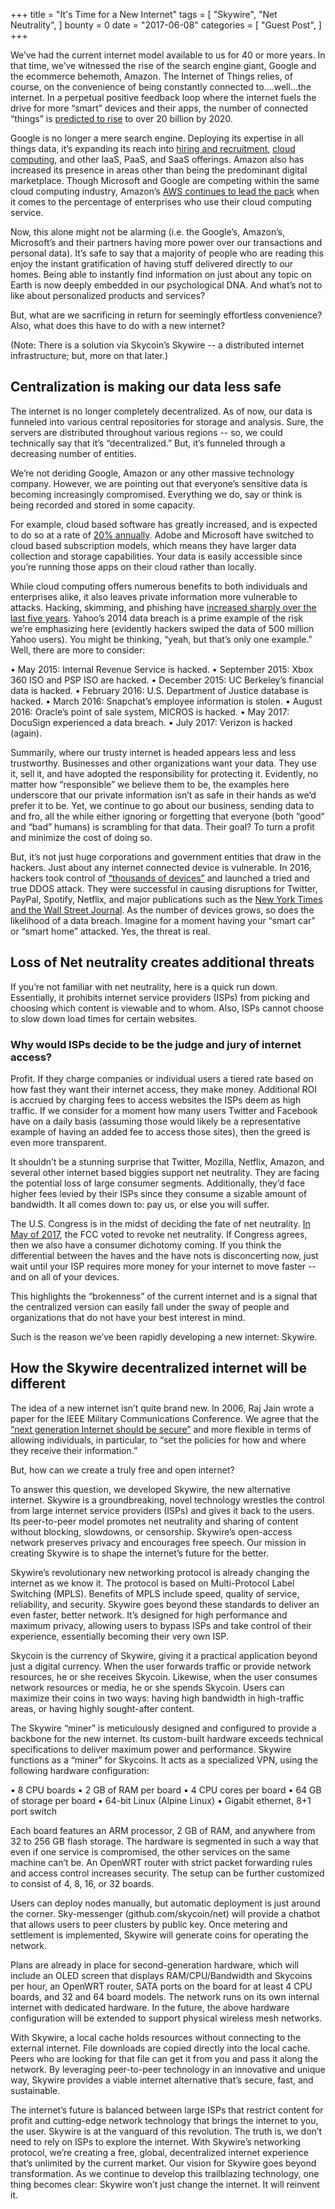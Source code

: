 +++
title = "It's Time for a New Internet"
tags = [
    "Skywire",
    "Net Neutrality",
]
bounty = 0
date = "2017-06-08"
categories = [
    "Guest Post",
]
+++

We’ve had the current internet model available to us for 40 or more years. In that time, we’ve witnessed the rise of the search engine giant, Google and the ecommerce behemoth, Amazon. The Internet of Things relies, of course, on the convenience of being constantly connected to….well...the internet. In a perpetual positive feedback loop where the internet fuels the drive for more “smart” devices and their apps, the number of connected “things” is [predicted to rise](https://www.gartner.com/newsroom/id/3598917) to over 20 billion by 2020. 

Google is no longer a mere search engine. Deploying its expertise in all things data, it’s expanding its reach into [hiring and recruitment](https://hire.withgoogle.com/sign-in?next=%2F), [cloud computing](https://cloud.google.com/), and other IaaS, PaaS, and SaaS offerings. Amazon also has increased its presence in areas other than being the predominant digital marketplace. Though Microsoft and Google are competing within the same cloud computing industry, Amazon’s [AWS continues to lead the pack](https://www.rightscale.com/blog/cloud-industry-insights/cloud-computing-trends-2017-state-cloud-survey) when it comes to the percentage of enterprises who use their cloud computing service. 

Now, this alone might not be alarming (i.e. the Google’s, Amazon’s, Microsoft’s and their partners having more power over our transactions and personal data). It’s safe to say that a majority of people who are reading this enjoy the instant gratification of having stuff delivered directly to our homes. Being able to instantly find information on just about any topic on Earth is now deeply embedded in our psychological DNA. And what’s not to like about personalized products and services?

But, what are we sacrificing in return for seemingly effortless convenience? Also, what does this have to do with a new internet?  

(Note: There is a solution via Skycoin’s Skywire -- a distributed internet infrastructure; but, more on that later.)

## Centralization is making our data less safe

The internet is no longer completely decentralized. As of now, our data is funneled into various central repositories for storage and analysis. Sure, the servers are distributed throughout various regions -- so, we could technically say that it’s “decentralized.” But, it’s funneled through a decreasing number of entities. 

We’re not deriding Google, Amazon or any other massive technology company. However, we are pointing out that everyone’s sensitive data is becoming increasingly compromised. Everything we do, say or think is being recorded and stored in some capacity. 

For example, cloud based software has greatly increased, and is expected to do so at a rate of [20% annually](https://www.mckinsey.com/business-functions/digital-mckinsey/our-insights/from-box-to-cloud). Adobe and Microsoft have switched to cloud based subscription models, which means they have larger data collection and storage capabilities. Your data is easily accessible since you’re running those apps on their cloud rather than locally. 

While cloud computing offers numerous benefits to both individuals and enterprises alike, it also leaves private information more vulnerable to attacks. Hacking, skimming, and phishing have [increased sharply over the last five years](https://www.idtheftcenter.org/2016databreaches.html). Yahoo’s 2014 data breach is a prime example of the risk we’re emphasizing here (evidently hackers swiped the data of 500 million Yahoo users). You might be thinking, “yeah, but that’s only one example.” Well, there are more to consider:

•	May 2015: Internal Revenue Service is hacked.
•	September 2015: Xbox 360 ISO and PSP ISO are hacked.
•	December 2015: UC Berkeley’s financial data is hacked.
•	February 2016: U.S. Department of Justice database is hacked.
•	March 2016: Snapchat’s employee information is stolen.
•	August 2016: Oracle’s point of sale system, MICROS is hacked.
•	May 2017: DocuSign experienced a data breach.
•	July 2017: Verizon is hacked (again).

Summarily, where our trusty internet is headed appears less and less trustworthy. Businesses and other organizations want your data. They use it, sell it, and have adopted the responsibility for protecting it. Evidently, no matter how “responsible” we believe them to be, the examples here underscore that our private information isn’t as safe in their hands as we’d prefer it to be. Yet, we continue to go about our business, sending data to and fro, all the while either ignoring or forgetting that everyone (both “good” and “bad” humans) is scrambling for that data. Their goal? To turn a profit and minimize the cost of doing so. 

But, it’s not just huge corporations and government entities that draw in the hackers. Just about any internet connected device is vulnerable. In 2016, hackers took control of [“thousands of devices”](https://www.cnet.com/how-to/ddos-iot-connected-devices-easily-hacked-internet-outage-webcam-dvr/) and launched a tried and true DDOS attack. They were successful in causing disruptions for Twitter, PayPal, Spotify, Netflix, and major publications such as the [New York Times and the Wall Street Journal](https://www.npr.org/2016/10/22/498954197/internet-outage-update-internet-of-things-hacking-attack-led-to-outage-of-popula). As the number of devices grows, so does the likelihood of a data breach. Imagine for a moment having your “smart car” or “smart home” attacked. Yes, the threat is real.  

## Loss of Net neutrality creates additional threats

If you’re not familiar with net neutrality, here is a quick run down. Essentially, it prohibits internet service providers (ISPs) from picking and choosing which content is viewable and to whom. Also, ISPs cannot choose to slow down load times for certain websites. 

### Why would ISPs decide to be the judge and jury of internet access? 

Profit. If they charge companies or individual users a tiered rate based on how fast they want their internet access, they make money. Additional ROI is accrued by charging fees to access websites the ISPs deem as high traffic. If we consider for a moment how many users Twitter and Facebook have on a daily basis (assuming those would likely be a representative example of having an added fee to access those sites), then the greed is even more transparent. 

It shouldn’t be a stunning surprise that Twitter, Mozilla, Netflix, Amazon, and several other internet based biggies support net neutrality. They are facing the potential loss of large consumer segments. Additionally, they’d face higher fees levied by their ISPs since they consume a sizable amount of bandwidth. It all comes down to: pay us, or else you will suffer.

The U.S. Congress is in the midst of deciding the fate of net neutrality. [In May of 2017](http://fortune.com/2017/05/18/net-neutrality-fcc-kills/), the FCC voted to revoke net neutrality. If Congress agrees, then we also have a consumer dichotomy coming. If you think the differential between the haves and the have nots is disconcerting now, just wait until your ISP requires more money for your internet to move faster -- and on all of your devices. 

This highlights the “brokenness” of the current internet and is a signal that the centralized version can easily fall under the sway of people and organizations that do not have your best interest in mind. 

Such is the reason we’ve been rapidly developing a new internet: Skywire. 

## How the Skywire decentralized internet will be different

The idea of a new internet isn’t quite brand new. In 2006, Raj Jain wrote a paper for the IEEE Military Communications Conference. We agree that the [“next generation Internet should be secure”](http://www.cse.wustl.edu/~jain/papers/ftp/gina.pdf) and more flexible in terms of allowing individuals, in particular, to “set the policies for how and where they receive their information.” 

But, how can we create a truly free and open internet?

To answer this question, we developed Skywire, the new alternative internet. Skywire is a groundbreaking, novel technology wrestles the control from large internet service providers (ISPs) and gives it back to the users. Its peer-to-peer model promotes net neutrality and sharing of content without blocking, slowdowns, or censorship. Skywire’s open-access network preserves privacy and encourages free speech. Our mission in creating Skywire is to shape the internet’s future for the better.
 
Skywire’s revolutionary new networking protocol is already changing the internet as we know it. The protocol is based on Multi-Protocol Label Switching (MPLS). Benefits of MPLS include speed, quality of service, reliability, and security. Skywire goes beyond these standards to deliver an even faster, better network. It’s designed for high performance and maximum privacy, allowing users to bypass ISPs and take control of their experience, essentially becoming their very own ISP.
 
Skycoin is the currency of Skywire, giving it a practical application beyond just a digital currency. When the user forwards traffic or provide network resources, he or she receives Skycoin. Likewise, when the user consumes network resources or media, he or she spends Skycoin. Users can maximize their coins in two ways: having high bandwidth in high-traffic areas, or having highly sought-after content.
 
The Skywire “miner” is meticulously designed and configured to provide a backbone for the new internet. Its custom-built hardware exceeds technical specifications to deliver maximum power and performance. Skywire functions as a “miner” for Skycoins. It acts as a specialized VPN, using the following hardware configuration:

•	8 CPU boards
•	2 GB of RAM per board
•	4 CPU cores per board
•	64 GB of storage per board
•	64-bit Linux (Alpine Linux)
•	Gigabit ethernet, 8+1 port switch

Each board features an ARM processor, 2 GB of RAM, and anywhere from 32 to 256 GB flash storage. The hardware is segmented in such a way that even if one service is compromised, the other services on the same machine can’t be. An OpenWRT router with strict packet forwarding rules and access control increases security. The setup can be further customized to consist of 4, 8, 16, or 32 boards.

Users can deploy nodes manually, but automatic deployment is just around the corner. Sky-messenger (github.com/skycoin/net) will provide a chatbot that allows users to peer clusters by public key. Once metering and settlement is implemented, Skywire will generate coins for operating the network.

Plans are already in place for second-generation hardware, which will include an OLED screen that displays RAM/CPU/Bandwidth and Skycoins per hour, an OpenWRT router, SATA ports on the board for at least 4 CPU boards, and 32 and 64 board models. The network runs on its own internal internet with dedicated hardware. In the future, the above hardware configuration will be extended to support physical wireless mesh networks.

With Skywire, a local cache holds resources without connecting to the external internet. File downloads are copied directly into the local cache. Peers who are looking for that file can get it from you and pass it along the network. By leveraging peer-to-peer technology in an innovative and unique way, Skywire provides a viable internet alternative that’s secure, fast, and sustainable.

The internet’s future is balanced between large ISPs that restrict content for profit and cutting-edge network technology that brings the internet to you, the user. Skywire is at the vanguard of this revolution. The truth is, we don’t need to rely on ISPs to explore the internet. With Skywire’s networking protocol, we’re creating a free, global, decentralized internet experience that’s unlimited by the current market. Our vision for Skywire goes beyond transformation. As we continue to develop this trailblazing technology, one thing becomes clear: Skywire won’t just change the internet. It will reinvent it.
 

 

